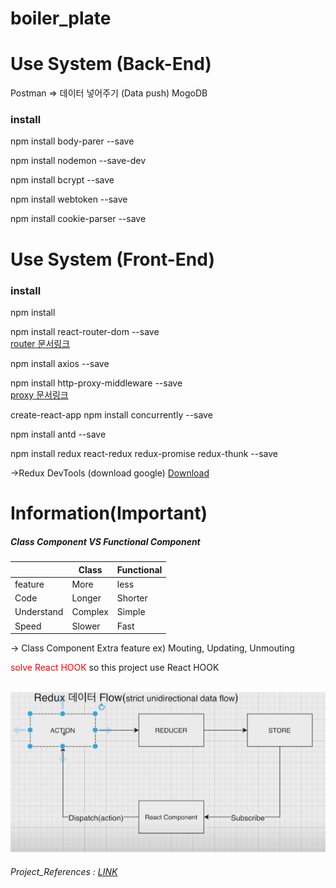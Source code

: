 # boiler_plate

# Use System  (Back-End)

Postman   => 데이터 넣어주기 (Data push)
MogoDB   
 

### install

npm install body-parer --save <br>

npm install nodemon --save-dev    <br> 
 <!-- 소스변경시 그걸감지해서 자동으로서버 재가동(tool) -->
 npm install bcrypt --save
  <!-- 비밀번호 암호화) -->
npm install webtoken --save

npm install cookie-parser --save




# Use System  (Front-End)

### install

npm install

npm install react-router-dom --save <br>
 [router 문서링크](https://reactrouter.com/web/example/basic)

npm install axios --save<br>
<!-- state에 있던 값을 서버에 보내는 역할  -->

npm install http-proxy-middleware --save<br>
[proxy 문서링크]( https://create-react-app.dev/docs/proxying-api-requests-in-development)

create-react-app
npm install concurrently --save
 <!-- 동시에 OPEN 가능(back-front) -->
<!--"dev": "concurrently \"npm run backend\" \"npm run start --prefix client\"" -->

npm install antd --save
<!-- css framework 디자인.
import 'antd/dist/antd.css' 필요 -->

npm install redux react-redux redux-promise redux-thunk --save

->Redux DevTools (download google) 
[Download](https://chrome.google.com/webstore/detail/redux-devtools/lmhkpmbekcpmknklioeibfkpmmfibljd?hl=ko&utm_source)


# Information(Important)


##### Class Component VS Functional Component

| |Class|Functional|
|------|---|---|
|feature|More|less|
|Code|Longer|Shorter|
|Understand|Complex|Simple|
|Speed|Slower|Fast|

-> Class Component Extra feature
ex) Mouting, Updating, Unmouting 

 <span style="color:red"> solve React HOOK </span>
so this project use React HOOK <br><br>


![redux_control](./client/redux%20control.png)

###### Project_References : [LINK](https://www.youtube.com/channel/UCFyXA9x8lpL3EYWeYhj4C4Q)

